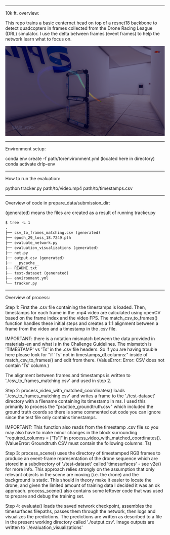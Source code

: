 __________________________________________________________

10k ft. overview:

This repo trains a basic centernet head on top of a resnet18 backbone to detect quadcopters in frames collected from the Drone Racing League (DRL) simulator.
I use the delta between frames (event frames) to help the network learn what to focus on.

![Combined Output](combined.png)
__________________________________________________________

Environment setup:

conda env create -f path/to/environment.yml (located here in directory)
conda activate drlp-env


__________________________________________________________

How to run the evaluation:

python tracker.py path/to/video.mp4 path/to/timestamps.csv
_____________________________________

Overview of code in prepare_data/submission_dir:

(generated) means the files are created as a result of running tracker.py

```
$ tree -L 1
.
├── csv_to_frames_matching.csv (generated)
├── epoch_29_loss_18.7249.pth
├── evaluate_network.py
├── evaluation_visualizations (generated)
├── net.py
├── output.csv (generated)
├── __pycache__
├── README.txt
├── test-dataset (generated)
├── environment.yml
└── tracker.py
```

__________________________________________________________

Overview of process:

Step 1: 
First the .csv file containing the timestamps is loaded. Then, timestamps for each frame in the 
.mp4 video are calculated using openCV based on the frame index and the video FPS. The match_csv_to_frames() 
function handles these initial steps and creates a 1:1 alignment between a frame from the video and a timestamp 
in the .csv file.

IMPORTANT: there is a notation mismatch between the data provided in materials-en and what is in the Challenge Guidelines. The
mismatch is 'TIMESTAMP' vs 'Ts' in the .csv file headers. So if you are having trouble here please look for "if 'Ts' not in timestamps_df.columns:"
inside of match_csv_to_frames() and edit from there. (ValueError: Error: CSV does not contain 'Ts' column.)

The alignment between frames and timestamps is written to './csv_to_frames_matching.csv' and used in step 2.

Step 2:
process_video_with_matched_coordinates() loads './csv_to_frames_matching.csv' and writes a frame to the './test-dataset' directory with a filename containing its timestamp in ms. 
I used this primarily to process the "practice_groundtruth.csv" which included the ground truth coords so there is some commented out code you can ignore since the 
test file only contains timestamps. 

IMPORTANT: This function also reads from the timestamp .csv file so you may also have to make minor changes in the block surrounding "required_columns = ['Ts']" in process_video_with_matched_coordinates().
(ValueError: Groundtruth CSV must contain the following columns: Ts)

Step 3:
process_scene() uses the directory of timestamped RGB frames to produce an event-frame representation of the drone sequence which are stored in 
a subdirectory of './test-dataset' called 'timesurfaces' - see v2e() for more info. This approach relies strongly on the assumption that only relevant objects in the scene 
are moving (i.e. the drone) and the background is static. This should in theory make it easier to locate the drone, and given the limited 
amount of training data I decided it was an ok approach. process_scene() also contains some leftover code that was used to prepare and debug the training set.

Step 4:
evaluate() loads the saved network checkpoint, assembles the timesurfaces filepaths, passes them through the network, then logs and visualizes the predictions. The predictions 
are written as described to a file in the present working directory called './output.csv'. Image outputs are written to './evaluation_visualizations'
